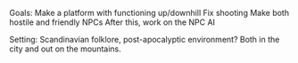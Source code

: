 Goals: 
Make a platform with functioning up/downhill
Fix shooting
Make both hostile and friendly NPCs
After this, work on the NPC AI

Setting: 
Scandinavian folklore, post-apocalyptic environment? Both in the city and out on the mountains.